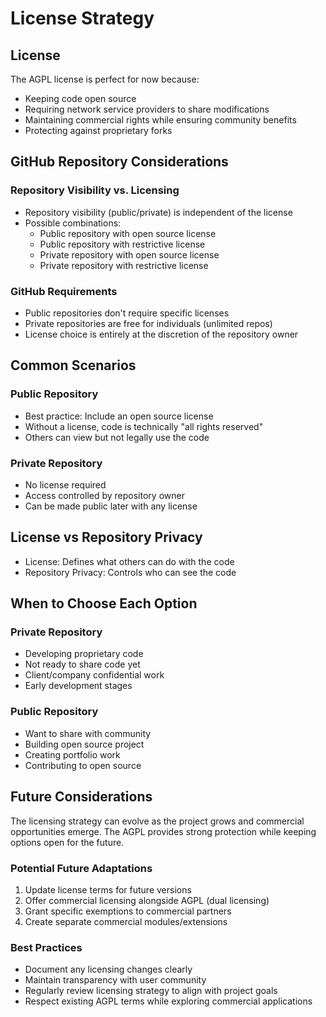 # License Strategy

## License

The AGPL license is perfect for now because:
- Keeping code open source
- Requiring network service providers to share modifications
- Maintaining commercial rights while ensuring community benefits
- Protecting against proprietary forks

## GitHub Repository Considerations

### Repository Visibility vs. Licensing
- Repository visibility (public/private) is independent of the license
- Possible combinations:
  - Public repository with open source license
  - Public repository with restrictive license
  - Private repository with open source license
  - Private repository with restrictive license

### GitHub Requirements
- Public repositories don't require specific licenses
- Private repositories are free for individuals (unlimited repos)
- License choice is entirely at the discretion of the repository owner

## Common Scenarios

### Public Repository
- Best practice: Include an open source license
- Without a license, code is technically "all rights reserved"
- Others can view but not legally use the code

### Private Repository
- No license required
- Access controlled by repository owner
- Can be made public later with any license

## License vs Repository Privacy
- License: Defines what others can do with the code
- Repository Privacy: Controls who can see the code

## When to Choose Each Option

### Private Repository
- Developing proprietary code
- Not ready to share code yet
- Client/company confidential work
- Early development stages

### Public Repository
- Want to share with community
- Building open source project
- Creating portfolio work
- Contributing to open source

## Future Considerations
The licensing strategy can evolve as the project grows and commercial opportunities emerge. The AGPL provides strong protection while keeping options open for the future.

### Potential Future Adaptations
1. Update license terms for future versions
2. Offer commercial licensing alongside AGPL (dual licensing)
3. Grant specific exemptions to commercial partners
4. Create separate commercial modules/extensions

### Best Practices
- Document any licensing changes clearly
- Maintain transparency with user community
- Regularly review licensing strategy to align with project goals
- Respect existing AGPL terms while exploring commercial applications 
